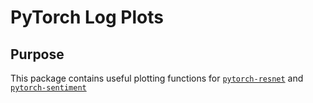 # PyTorch Log Plots

## Purpose

This package contains useful plotting functions for [`pytorch-resnet`](https://github.com/codyaustun/pytorch-resnet) and [`pytorch-sentiment`](https://github.com/codyaustun/pytorch-sentiment)

